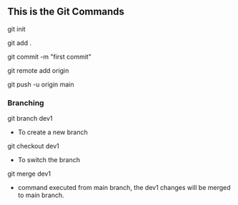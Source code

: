 ## This is the Git Commands

git init

git add .

git commit -m "first commit"

git remote add origin <repo link>

git push -u origin main

### Branching

git branch dev1
- To create a new branch

git checkout dev1  
- To switch the branch

git merge dev1
- command executed from main branch, the dev1 changes will be merged to main branch.


